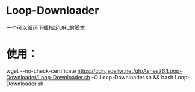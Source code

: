 # Loop-Downloader
一个可以循环下载指定URL的脚本
# 使用：
  wget --no-check-certificate https://cdn.jsdelivr.net/gh/Ashes26/Loop-Downloader/Loop-Downloader.sh -O Loop-Downloader.sh && bash Loop-Downloader.sh
